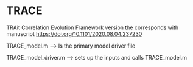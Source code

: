 # TRACE
TRAit Correlation Evolution Framework
version the corresponds with manuscript https://doi.org/10.1101/2020.08.04.237230

TRACE_model.m  --> Is the primary model driver file

TRACE_model_driver.m --> sets up the inputs and calls TRACE_model.m
